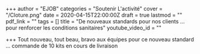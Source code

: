 +++
author = "EJOB"
categories = "Soutenir L'activité"
cover = "/Cloture.png"
date = 2020-04-15T22:00:00Z
draft = true
lastmod = ""
pdf_link = ""
tags = []
title = "De nouveaux standards pour nos clients ... pour renforcer les conditions sanitaires"
youtube_video_id = ""

+++
Tout nouveau, tout beau, bravo aux équipes pour ce nouveau standard ... commande de 10 kits en cours de livraison